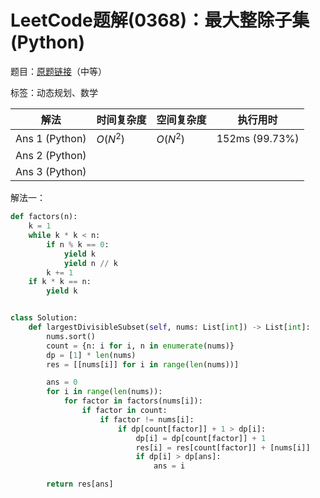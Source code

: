 # LeetCode题解(0368)：最大整除子集(Python)

题目：[原题链接](https://leetcode-cn.com/problems/largest-divisible-subset/)（中等）

标签：动态规划、数学

| 解法           | 时间复杂度 | 空间复杂度 | 执行用时       |
| -------------- | ---------- | ---------- | -------------- |
| Ans 1 (Python) | $O(N^2)$   | $O(N^2)$   | 152ms (99.73%) |
| Ans 2 (Python) |            |            |                |
| Ans 3 (Python) |            |            |                |

解法一：

```python
def factors(n):
    k = 1
    while k * k < n:
        if n % k == 0:
            yield k
            yield n // k
        k += 1
    if k * k == n:
        yield k


class Solution:
    def largestDivisibleSubset(self, nums: List[int]) -> List[int]:
        nums.sort()
        count = {n: i for i, n in enumerate(nums)}
        dp = [1] * len(nums)
        res = [[nums[i]] for i in range(len(nums))]

        ans = 0
        for i in range(len(nums)):
            for factor in factors(nums[i]):
                if factor in count:
                    if factor != nums[i]:
                        if dp[count[factor]] + 1 > dp[i]:
                            dp[i] = dp[count[factor]] + 1
                            res[i] = res[count[factor]] + [nums[i]]
                            if dp[i] > dp[ans]:
                                ans = i

        return res[ans]
```


